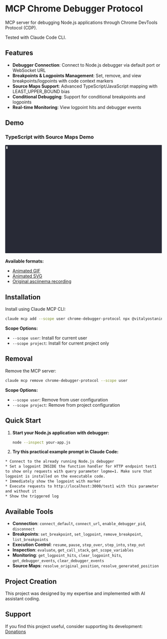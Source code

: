 # MCP Chrome Debugger Protocol

MCP server for debugging Node.js applications through Chrome DevTools Protocol (CDP).

Tested with Claude Code CLI.

## Features

* **Debugger Connection**: Connect to Node.js debugger via default port or WebSocket URL
* **Breakpoints & Logpoints Management**: Set, remove, and view breakpoints/logpoints with code context markers
* **Source Maps Support**: Advanced TypeScript/JavaScript mapping with LEAST_UPPER_BOUND bias
* **Conditional Debugging**: Support for conditional breakpoints and logpoints
* **Real-time Monitoring**: View logpoint hits and debugger events

## Demo

### TypeScript with Source Maps Demo

![Demo GIF](demo-ts-mcp-chrome-debugger-protocol.gif)

**Available formats:**
- [Animated GIF](demo-ts-mcp-chrome-debugger-protocol.gif)
- [Animated SVG](demo-ts-mcp-chrome-debugger-protocol.svg)  
- [Original asciinema recording](https://asciinema.org/a/CgygsuhpDtOIHV7QPFr6VWU7D)

## Installation

Install using Claude MCP CLI:

```bash
claude mcp add --scope user chrome-debugger-protocol npx @vitalyostanin/mcp-chrome-debugger-protocol
```

**Scope Options:**
- `--scope user`: Install for current user
- `--scope project`: Install for current project only

## Removal

Remove the MCP server:

```bash
claude mcp remove chrome-debugger-protocol --scope user
```

**Scope Options:**
- `--scope user`: Remove from user configuration
- `--scope project`: Remove from project configuration

## Quick Start

1. **Start your Node.js application with debugger:**
   ```bash
   node --inspect your-app.js
   ```

2. **Try this practical example prompt in Claude Code:**

```
* Connect to the already running Node.js debugger
* Set a logpoint INSIDE the function handler for HTTP endpoint test1 to show only requests with query parameter logme=1. Make sure that logpoint is installed on the executable code.
* Immediately show the logpoint with marker
* Execute requests to http://localhost:3000/test1 with this parameter and without it
* Show the triggered log
```

## Available Tools

- **Connection**: `connect_default`, `connect_url`, `enable_debugger_pid`, `disconnect`
- **Breakpoints**: `set_breakpoint`, `set_logpoint`, `remove_breakpoint`, `list_breakpoints`
- **Execution Control**: `resume`, `pause`, `step_over`, `step_into`, `step_out`
- **Inspection**: `evaluate`, `get_call_stack`, `get_scope_variables`
- **Monitoring**: `get_logpoint_hits`, `clear_logpoint_hits`, `get_debugger_events`, `clear_debugger_events`
- **Source Maps**: `resolve_original_position`, `resolve_generated_position`

## Project Creation

This project was designed by my expertise and implemented with AI assistant coding.

## Support

If you find this project useful, consider supporting its development: [Donations](DONATIONS.md)
